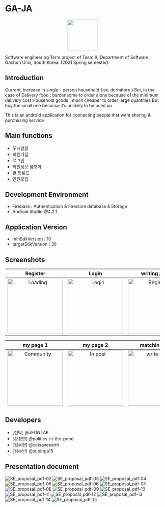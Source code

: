 # GA-JA
<center><img src="https://user-images.githubusercontent.com/50789540/121800448-ea0a2600-cc6c-11eb-9864-7193f15e1709.png" width="100" height="100"></center>

Software engineering Term project of Team 8, Department of Software, Gachon Univ, South Korea. (2021 Spring semester)<br />

## Introduction
Current, increase in single - person household ( ex. dormitory ) 
But, in the case of 
 Delivery food : burdensome to order alone because of the minimum delivery cost
 Household goods : much cheaper to order large quantities But buy the small one because it’s unlikely to be used up  

This is an android application for connecting people that want sharing & purchasing service


## Main functions
- 푸시알림
- 회원가입
- 로그인
- 회원정보 암호화
- 글 업로드
- 인원모집


## Development Environment
- Firebase : Authentication & Firestore database & Storage
- Android Studio @4.2.1

## Application Version
- minSdkVersion : 16
- targetSdkVersion : 30

## Screenshots

Register           |  Login    |  writing post  |  see post
:-------------------------:|:-------------------------:|:-------------------------:|:-------------------------:
<img src="https://user-images.githubusercontent.com/50789540/121800549-8d5b3b00-cc6d-11eb-82f6-ce9d93d52b78.png" width="180px" title="Loading" alt="Loading"></img>  |  <img src="https://user-images.githubusercontent.com/50789540/121800564-a663ec00-cc6d-11eb-812a-c253ca712931.png" width="180px" title="Login" alt="Login"></img>  |  <img src="https://user-images.githubusercontent.com/50789540/121800574-b54a9e80-cc6d-11eb-8322-69126ec129ae.png" width="180px" title="Register" alt="Register"></img>  |  <img src="https://user-images.githubusercontent.com/50789540/121800577-c4315100-cc6d-11eb-9ec0-b15b91b72199.png" width="180px" title="Home" alt="Home"></img>


my page 1           |  my page 2    |  matching fail  | matching success
:-------------------------:|:-------------------------:|:-------------------------:|:-------------------------:
<img src="https://user-images.githubusercontent.com/50789540/121800595-dad7a800-cc6d-11eb-915e-1b89e19fc91b.png" width="180px" title="Community" alt="Community"></img>  |  <img src="https://user-images.githubusercontent.com/50789540/121800603-e6c36a00-cc6d-11eb-8f74-56c1a8b36460.png" width="180px" title="In post" alt="In post"></img>  |  <img src="https://user-images.githubusercontent.com/50789540/121800618-ffcc1b00-cc6d-11eb-85f6-d4d50096e616.png" width="180px" title="write post" alt="write post"></img>  |  <img src="https://user-images.githubusercontent.com/50789540/121800636-0e1a3700-cc6e-11eb-9e88-3d231de6ae98.png" width="180px" title="matching" alt="matching"></img>



## Developers
* [전탁] @JEONTAK
* [황정연] @politics-in-the-pond
* [김수현] @catsaveearth
* [김수빈] @subinga18


## Presentation document
![SE_proposal_pdf-02](https://user-images.githubusercontent.com/74289147/228924210-cc486780-001e-4cc0-9cf3-1e8056a7cc39.png)
![SE_proposal_pdf-03](https://user-images.githubusercontent.com/74289147/228924227-5f269d38-afb7-4f1f-91b1-d426e1722184.png)
![SE_proposal_pdf-04](https://user-images.githubusercontent.com/74289147/228924245-22313239-cc75-47db-b7f9-3d57653242e5.png)
![SE_proposal_pdf-05](https://user-images.githubusercontent.com/74289147/228924253-382286d8-1077-4bbe-9486-5cd09f22b549.png)
![SE_proposal_pdf-06](https://user-images.githubusercontent.com/74289147/228924276-4c973d4c-ebf7-4e5f-83a7-88339764ce9a.png)
![SE_proposal_pdf-07](https://user-images.githubusercontent.com/74289147/228924291-c00aca85-9ff2-4985-8c37-14556bef414d.png)
![SE_proposal_pdf-08](https://user-images.githubusercontent.com/74289147/228924293-7eb81c14-bc4e-405f-8152-fd45a04dfd66.png)
![SE_proposal_pdf-09](https://user-images.githubusercontent.com/74289147/228924296-b09a5ba8-0d2f-4be1-89ba-a77043fa3dc3.png)
![SE_proposal_pdf-10](https://user-images.githubusercontent.com/74289147/228924298-298418a3-07b1-441f-8dad-a64d473bf972.png)
![SE_proposal_pdf-11](https://user-images.githubusercontent.com/74289147/228924302-0604acbb-fa98-4b23-a836-dc61a078f2d8.png)
![SE_proposal_pdf-12](https://user-images.githubusercontent.com/74289147/228924307-b9fdeab0-73ca-41a8-8041-d0628bcf55ff.png)
![SE_proposal_pdf-13](https://user-images.githubusercontent.com/74289147/228924311-d2b62e2f-db58-46c9-9d90-e529583b4a6d.png)
![SE_proposal_pdf-14](https://user-images.githubusercontent.com/74289147/228924314-78d0c3f3-bdfc-4b3a-9dfa-0417309b35bd.png)
![SE_proposal_pdf-15](https://user-images.githubusercontent.com/74289147/228924318-d84e12d8-6231-4470-8c89-ff653cdd5b4c.png)


